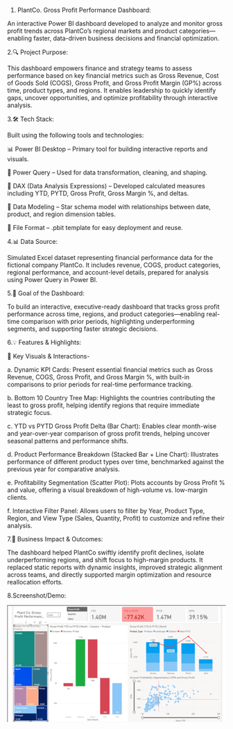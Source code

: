 
1. PlantCo. Gross Profit Performance Dashboard:

An interactive Power BI dashboard developed to analyze and monitor gross profit trends across PlantCo’s regional markets and product categories—enabling faster, data-driven business decisions and financial optimization.

2.🔍 Project Purpose:

This dashboard empowers finance and strategy teams to assess performance based on key financial metrics such as Gross Revenue, Cost of Goods Sold (COGS), Gross Profit, and Gross Profit Margin (GP%) across time, product types, and regions. It enables leadership to quickly identify gaps, uncover opportunities, and optimize profitability through interactive analysis.

3.🛠 Tech Stack:

Built using the following tools and technologies:

📊 Power BI Desktop – Primary tool for building interactive reports and visuals.

📂 Power Query – Used for data transformation, cleaning, and shaping.

🧠 DAX (Data Analysis Expressions) – Developed calculated measures including YTD, PYTD, Gross Profit, Gross Margin %, and deltas.

🧮 Data Modeling – Star schema model with relationships between date, product, and region dimension tables.

📁 File Format – .pbit template for easy deployment and reuse.

4.📊 Data Source:

Simulated Excel dataset representing financial performance data for the fictional company PlantCo.
It includes revenue, COGS, product categories, regional performance, and account-level details, prepared for analysis using Power Query in Power BI.

5.🎯 Goal of the Dashboard:

To build an interactive, executive-ready dashboard that tracks gross profit performance across time, regions, and product categories—enabling real-time comparison with prior periods, highlighting underperforming segments, and supporting faster strategic decisions.

6.💡 Features & Highlights:

🔹 Key Visuals & Interactions-

a. Dynamic KPI Cards:
Present essential financial metrics such as Gross Revenue, COGS, Gross Profit, and Gross Margin %, with built-in comparisons to prior periods for real-time performance tracking.

b. Bottom 10 Country Tree Map:
Highlights the countries contributing the least to gross profit, helping identify regions that require immediate strategic focus.

c. YTD vs PYTD Gross Profit Delta (Bar Chart):
Enables clear month-wise and year-over-year comparison of gross profit trends, helping uncover seasonal patterns and performance shifts.

d. Product Performance Breakdown (Stacked Bar + Line Chart):
Illustrates performance of different product types over time, benchmarked against the previous year for comparative analysis.

e. Profitability Segmentation (Scatter Plot):
Plots accounts by Gross Profit % and value, offering a visual breakdown of high-volume vs. low-margin clients.

f. Interactive Filter Panel:
Allows users to filter by Year, Product Type, Region, and View Type (Sales, Quantity, Profit) to customize and refine their analysis.

7.💼 Business Impact & Outcomes:

The dashboard helped PlantCo swiftly identify profit declines, isolate underperforming regions, and shift focus to high-margin products. It replaced static reports with dynamic insights, improved strategic alignment across teams, and directly supported margin optimization and resource reallocation efforts.

8.Screenshot/Demo:

![Dashboard preview](https://github.com/itzVidit/Plant-co.-Dashboard/blob/main/Gross%20profit%20performance.png)
